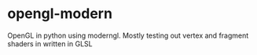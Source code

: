 # opengl-modern
OpenGL in python using moderngl. Mostly testing out vertex and fragment shaders in written in GLSL 
